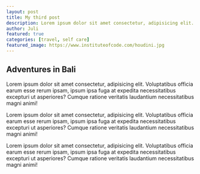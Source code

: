 ```yaml
---
layout: post
title: My third post
description: Lorem ipsum dolor sit amet consectetur, adipisicing elit.
author: Juli
featured: true
categories: [travel, self care]
featured_image: https://www.instituteofcode.com/houdini.jpg
---
```


## Adventures in Bali

Lorem ipsum dolor sit amet consectetur, adipisicing elit. Voluptatibus officia earum esse rerum ipsam, ipsum ipsa fuga at expedita necessitatibus excepturi ut asperiores? Cumque ratione veritatis laudantium necessitatibus magni animi!

Lorem ipsum dolor sit amet consectetur, adipisicing elit. Voluptatibus officia earum esse rerum ipsam, ipsum ipsa fuga at expedita necessitatibus excepturi ut asperiores? Cumque ratione veritatis laudantium necessitatibus magni animi!

Lorem ipsum dolor sit amet consectetur, adipisicing elit. Voluptatibus officia earum esse rerum ipsam, ipsum ipsa fuga at expedita necessitatibus excepturi ut asperiores? Cumque ratione veritatis laudantium necessitatibus magni animi!